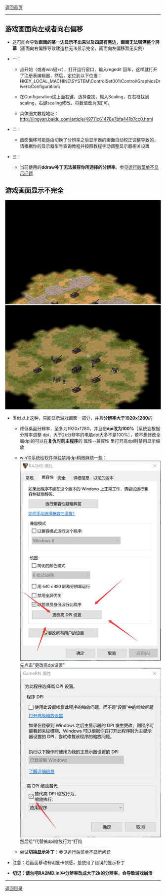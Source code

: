 [返回首页](./Home)

***


## 游戏画面向左或者向右偏移

- 这可能会导致**画面的某一边显示不出来以及四周有黑边**，**画面无法铺满整个屏幕**（画面向右偏移导致建造栏无法显示完全，画面向左偏移暂无实例）

- 一：

  - 点开始（或者win键+r），打开运行窗口，输入regedit 回车，这样就打开了注册表编辑器，然后，定位到以下位置： HKEY_LOCAL_MACHINE\\SYSTEM\\ControlSet001\\Control\\GraphicsDrivers\\Configuration\\

  - 在Configuration这上面右键，选择查找，输入Scaling，在右框找到scaling，右键scaling修改，将数值改为3即可。

  - 具体图文教程地址：http://jingyan.baidu.com/article/49711c61478e7bfa441b7cc0.html

- 二：

  - 画面偏移可能是由切换了分辨率之后显示器的画面自动校正调整导致的，请根据你的显示器型号查询教程并按照教程手动调整显示器相关设置

- 三：
   - 当前使用的**ddraw补丁无法兼容你所选择的分辨率**。参见[运行后菜单不显示问题](运行后菜单不显示问题)

## 游戏画面显示不完全
![](./gso1.png) 
![](./gso2.png)
- 类似以上这种，只能显示游戏画面一部分，并且**分辨率大于1920x1280**的

  - 降低桌面分辨率，至多为1920x1280，并且把**dpi改为100%**（系统会根据分辨率调整 dpi，大于2k分辨率的电脑dpi大多不是100%），若不想修改全局dpi的可以在**复仇时刻主程序**的 属性--兼容性 里打开高dpi时禁用显示缩放

  - win10系统给软件单独禁用dpi稍微麻烦一些：![](./gso3.png) 先点击"更改高dpi设置"  ![](./gso4.png) 然后给”代替搞dpi缩放行为“打钩

  - 尝试**切换显示补丁**：参见[运行后菜单不显示问题](运行后菜单不显示问题)

- 注意：若画面移动有明显卡顿感，是使用了错误的显示补丁

- **切记：请勿吧RA2MD.ini中分辨率改成大于2k的分辨率，会导致游戏崩溃**





***
[返回目录](./常见问题指南)